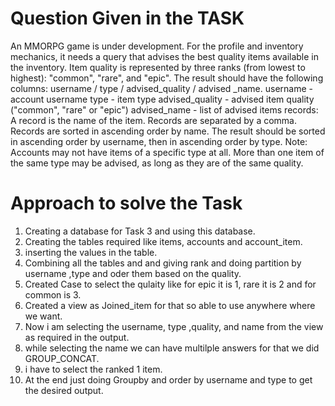 # Question Given in the TASK

An MMORPG game is under development. For the profile and inventory
mechanics, it needs a query that advises the best quality items available in the
inventory.
Item quality is represented by three ranks (from lowest to highest): "common",
"rare", and "epic".
The result should have the following columns: username / type / advised_quality /
advised _name.
username - account username
type - item type
advised_quality - advised item quality ("common", "rare" or "epic")
advised_name - list of advised items records:
A record is the name of the item.
Records are separated by a comma.
Records are sorted in ascending order by name.
The result should be sorted in ascending order by username, then in ascending
order by type.
Note:
Accounts may not have items of a specific type at all.
More than one item of the same type may be advised, as long as they are of the same quality.



# Approach to solve the Task

1) Creating a database for Task 3 and using this database. 
2) Creating the tables required  like items, accounts and account_item.
3) inserting the values in the table.
4) Combining all the tables and and giving rank and doing partition by username ,type and oder them based on the quality.
5) Created Case to select the qulaity like for epic it is 1, rare it is 2 and for common is  3.
6) Created a view  as Joined_item for that so able to use anywhere where we want.
7) Now i am selecting the username, type ,quality, and name from the view as required in the output.
9) while selecting the name we can have multilple answers for that we did GROUP_CONCAT.
8) i have to select the ranked 1 item.
9) At the end just doing Groupby and order by username and type to get the desired output.
